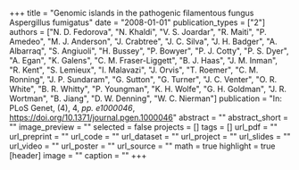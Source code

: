 +++
title = "Genomic islands in the pathogenic filamentous fungus Aspergillus fumigatus"
date = "2008-01-01"
publication_types = ["2"]
authors = ["N. D. Fedorova", "N. Khaldi", "V. S. Joardar", "R. Maiti", "P. Amedeo", "M. J. Anderson", "J. Crabtree", "J. C. Silva", "J. H. Badger", "A. Albarraq", "S. Angiuoli", "H. Bussey", "P. Bowyer", "P. J. Cotty", "P. S. Dyer", "A. Egan", "K. Galens", "C. M. Fraser-Liggett", "B. J. Haas", "J. M. Inman", "R. Kent", "S. Lemieux", "I. Malavazi", "J. Orvis", "T. Roemer", "C. M. Ronning", "J. P. Sundaram", "G. Sutton", "G. Turner", "J. C. Venter", "O. R. White", "B. R. Whitty", "P. Youngman", "K. H. Wolfe", "G. H. Goldman", "J. R. Wortman", "B. Jiang", "D. W. Denning", "W. C. Nierman"]
publication = "In: PLoS Genet, (4), 4, _pp. e1000046_, https://doi.org/10.1371/journal.pgen.1000046"
abstract = ""
abstract_short = ""
image_preview = ""
selected = false
projects = []
tags = []
url_pdf = ""
url_preprint = ""
url_code = ""
url_dataset = ""
url_project = ""
url_slides = ""
url_video = ""
url_poster = ""
url_source = ""
math = true
highlight = true
[header]
image = ""
caption = ""
+++
